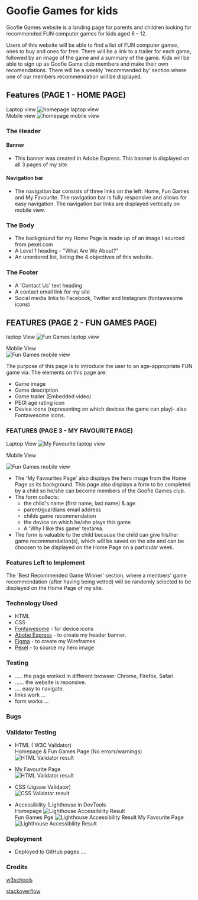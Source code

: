 # Goofie Games for kids
Goofie Games website is a landing page for parents and children looking for recommended FUN computer games for kids aged 6 - 12.

Users of this website will be able to find a list of FUN computer games, ones to buy and ones for free. There will be a link to a trailer for each game, followed by an image of the game and a summary of the game. Kids will be able to sign up as Goofie Game club members and make their own recomendations. There will be a weekly 'recommended by' section where one of our members recommendation will be displayed.

## Features (PAGE 1 - HOME PAGE)  
Laptop view
![homepage laptop view](docs/home-laptop.PNG)  
Mobile view
![homepage mobile view](docs/home-mobile.PNG)  

### The Header

#### Banner
- This banner was created in Adobe Express. This banner is displayed on all 3 pages of my site.

#### Navigation bar
- The navigation bar consists of three links on the left: Home, Fun Games and My Favourite. The navigation bar is fully responsive and allows for easy navigation. The navigation bar links are displayed vertically on mobile view.

### The Body
- The background for my Home Page is made up of an image I sourced from pexel.com
- A Level 1 heading -  "What Are We About?"
- An unordered list, listing the 4 objectives of this website.

### The Footer
- A 'Contact Us' text heading
- A contact email link for my site
- Social media links to Facebook, Twitter and Instagram (fontawesome icons)



## FEATURES (PAGE 2 - FUN GAMES PAGE)
laptop View
![Fun Games laptop view](docs/fungames-laptop.PNG)  
  
    
 Mobile View   
![Fun Games mobile view](docs/fungames-mobile.PNG)  

The purpose of this page is to introduce the user to an age-appropriate FUN game via:
The elements on this page are:
- Game image
- Game description
- Game trailer (Embedded video)
- PEGI age rating icon
- Device icons (representing on which devices the game can play)- also Fontawesome icons. 

### FEATURES (PAGE 3 - MY FAVOURITE PAGE)  

  Laptop View 
![My Favourite laptop view](docs/myfavourite-laptop.PNG)  
  
  Mobile View  
    
![Fun Games mobile view](docs/fungames-mobile.PNG)
  

- The 'My Favourites Page' also displays the hero image from the Home Page as its background.  This page also displays a form to be completed by a child so he/she can become members of the Goofie Games club.
- The form collects:
    - the child's name (first name, last name) & age
    - parent/guardians email address
    - childs game recommendation
    - the device on which he/she plays this game
    - A 'Why I like this game' textarea.
- The form is valuable to the child because the child can give his/her game recommendation(s), which will be saved on the site and can be choosen to be displayed on the Home Page on a particular week.

### Features Left to Implement
The 'Best Recommended Game Winner' section, where a members' game recommendation (after having being vetted) will be randomly selected to be displayed on the Home Page of my site.

### Technology Used
- HTML
- CSS
- [Fontawesome](https://fontawesome.com/) - for device icons
- [Abobe Express](https://www.adobe.com/express/) - to create my header banner.
- [Figma](https://www.figma.com/) - to create my Wireframes  
- [Pexel](https://www.pexels.com/royalty-free-images/) - to source my hero image  



### Testing
- ..... the page worked in different browser: Chrome, Firefox, Safari.
- ...... the website is reponsive.
- .... easy to navigate.
- links work ...
- form works ...

### Bugs

### Validator Testing
- HTML ( W3C Validator)  
Homepage & Fun Games Page (No errors/warnings)  
![HTML Validator result](docs/html-error-myfavourite.PNG)



- My Favourite Page  
![HTML Validator result](docs/html-error-myfavourite.PNG)


- CSS (Jigsaw Validator)  
![CSS Validator result](docs/css-validation-results.PNG)

- Accessibility (Lighthouse in DevTools  
Homepage
![Lighthouse Accessibility Result](docs/lighthouse-homepage.PNG)  
Fun Games Pge 
![Lighthouse Accessibility Result](docs/lighthouse-fungames.PNG)
My Favourite Page  
![Lighthouse Accessibility Result](docs/lighthouse-formpage.PNG)

### Deployment
- Deployed to GitHub pages ....

### Credits  
[w3schools](https://www.w3schools.com/)  

[stackoverflow](https://stackoverflow.com/)  

